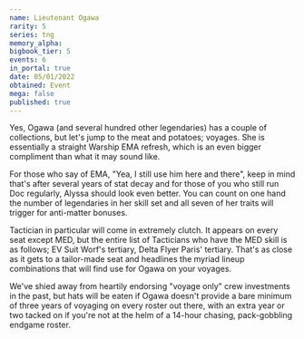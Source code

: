 ```yaml
---
name: Lieutenant Ogawa
rarity: 5
series: tng
memory_alpha:
bigbook_tier: 5
events: 6
in_portal: true
date: 05/01/2022
obtained: Event
mega: false
published: true
---
```


Yes, Ogawa (and several hundred other legendaries) has a couple of collections, but let's jump to the meat and potatoes; voyages. She is essentially a straight Warship EMA refresh, which is an even bigger compliment than what it may sound like.

For those who say of EMA, "Yea, I still use him here and there", keep in mind that's after several years of stat decay and for those of you who still run Doc regularly, Alyssa should look even better. You can count on one hand the number of legendaries in her skill set and all seven of her traits will trigger for anti-matter bonuses.

Tactician in particular will come in extremely clutch. It appears on every seat except MED, but the entire list of Tacticians who have the MED skill is as follows; EV Suit Worf's tertiary, Delta Flyer Paris' tertiary. That's as close as it gets to a tailor-made seat and headlines the myriad lineup combinations that will find use for Ogawa on your voyages. 

We've shied away from heartily endorsing "voyage only" crew investments in the past, but hats will be eaten if Ogawa doesn't provide a bare minimum of three years of voyaging on every roster out there, with an extra year or two tacked on if you're not at the helm of a 14-hour chasing, pack-gobbling endgame roster.
